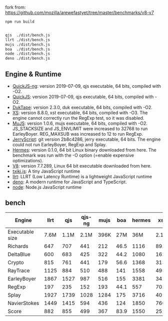fork from: https://github.com/mozilla/arewefastyet/tree/master/benchmarks/v8-v7

```bash
npm run build


qjs  ./dist/bench.js
llrt ./dist/bench.js
mujs ./dist/bench.js
boa  ./dist/bench.js
node ./dist/bench.js
deno ./dist/bench.js
```

## Engine & Runtime

- [QuickJS-ng](https://github.com/quickjs-ng/quickjs): version 2019-07-09, qjs executable, 64 bits, compiled with -O2.
- [QuickJS](https://bellard.org/quickjs/): version 2019-07-09, qjs executable, 64 bits, compiled with -O2.
- [DukTape](https://github.com/svaarala/duktape): version 2.3.0, duk executable, 64 bits, compiled with -O2.
- [XS](https://github.com/Moddable-OpenSource/moddable): version 8.8.0, xst executable, 64 bits, compiled with -O3. The engine cannot correctly run the RegExp test, so it was disabled.
- [MuJS](https://github.com/ccxvii/mujs): version 1.0.6, mujs executable, 64 bits, compiled with -O2. JS_STACKSIZE and JS_ENVLIMIT were increased to 32768 to run EarleyBoyer. REG_MAXSUB was increased to 12 to run RegExp.
- [JerryScript](https://github.com/jerryscript-project/jerryscript): git version 2b8c4286, jerry executable, 64 bits. The engine could not run EarleyBoyer, RegExp and Splay.
- [Hermes](https://github.com/facebook/hermes): version 0.1.0, 64 bit Linux binary downloaded from here. The benchmark was run with the -O option (=enable expensive optimizations).
- [V8](https://v8.dev/): version 7.7.289, Linux 64 bit executable downloaded from here.
- [txiki.js](https://github.com/saghul/txiki.js): A tiny JavaScript runtime
- [llrt](https://github.com/awslabs/llrt): LLRT (Low Latency Runtime) is a lightweight JavaScript runtime
- [deno](https://github.com/denoland/deno): A modern runtime for JavaScript and TypeScript.
- [node](https://github.com/nodejs/node): Node.js JavaScript runtime

## bench
| Engine | llrt | qjs | qjs-ng | mujs | boa | hermes | xst | deno | node |
| --- | --- | --- | --- | --- | --- | --- | --- | --- | --- |
| Executable size | 7.6M | 1.1M | 2.1M | 396K | 27M | 36M | 2.1M | 137M | 110M |
| Richards | 647 | 707 | 441 | 212 | 46.5 | 1116 | 89.2 | 33145 | 30833 |
| DeltaBlue | 600 | 683 | 425 | 322 | 44.2 | 1080 | 162 | 71467 | 66859 |
| Crypto | 815 | 761 | 441 | 179 | 56.6 | 1368 | 313 | 41410 | 41625 |
| RayTrace | 1125 | 884 | 510 | 488 | 141 | 1558 | 495 | 57867 | 56165 |
| EarleyBoyer | 1867 | 1527 | 987 | 516 | 155 | 3381 | 342 | 68492 | 65921 |
| RegExp | 197 | 235 | 152 | 193 | 44.1 | 557 | 70.3 | 8956 | 9110 |
| Splay | 1927 | 1739 | 1028 | 1284 | 175 | 3716 | 401 | 23078 | 33069 |
| NavierStokes | 1449 | 1415 | 594 | 436 | 124 | 1850 | 760 | 38881 | 39099 |
| Score | 882 | 855 | 499 | 367 | 83.9 | 1550 | 252 | 36462 | 37294 |